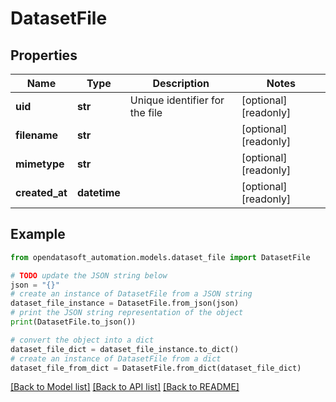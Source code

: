# DatasetFile


## Properties

Name | Type | Description | Notes
------------ | ------------- | ------------- | -------------
**uid** | **str** | Unique identifier for the file | [optional] [readonly] 
**filename** | **str** |  | [optional] [readonly] 
**mimetype** | **str** |  | [optional] [readonly] 
**created_at** | **datetime** |  | [optional] [readonly] 

## Example

```python
from opendatasoft_automation.models.dataset_file import DatasetFile

# TODO update the JSON string below
json = "{}"
# create an instance of DatasetFile from a JSON string
dataset_file_instance = DatasetFile.from_json(json)
# print the JSON string representation of the object
print(DatasetFile.to_json())

# convert the object into a dict
dataset_file_dict = dataset_file_instance.to_dict()
# create an instance of DatasetFile from a dict
dataset_file_from_dict = DatasetFile.from_dict(dataset_file_dict)
```
[[Back to Model list]](../README.md#documentation-for-models) [[Back to API list]](../README.md#documentation-for-api-endpoints) [[Back to README]](../README.md)



